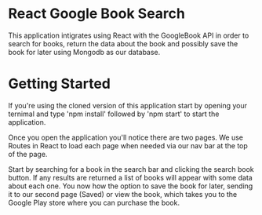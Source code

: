 # React Google Book Search
This application intigrates using React with the GoogleBook API in order to search for books,
return the data about the book and possibly save the book for later using Mongodb as our database.

# Getting Started
If you're using the cloned version of this application start by opening your ternimal and type 'npm install' followed by 'npm start' to start the application.

Once you open the application you'll notice there are two pages. 
We use Routes in React to load each page when needed via our nav bar at the top of the page.

Start by searching for a book in the search bar and clicking the search book button.
If any results are returned a list of books will appear with some data about each one.
You now how the option to save the book for later, sending it to our second page (Saved) or view the book,
which takes you to the Google Play store where you can purchase the book.